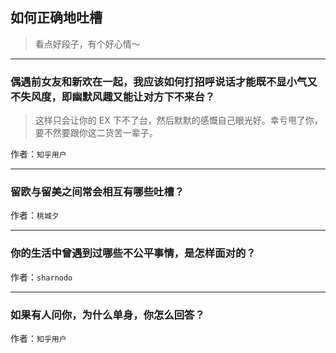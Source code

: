 ## 如何正确地吐槽

> 看点好段子，有个好心情～


 
---

### 偶遇前女友和新欢在一起，我应该如何打招呼说话才能既不显小气又不失风度，即幽默风趣又能让对方下不来台？

> 这样只会让你的 EX 下不了台，然后默默的感慨自己眼光好。幸亏甩了你，要不然要跟你这二货苦一辈子。


作者：`知乎用户`

---

### 留欧与留美之间常会相互有哪些吐槽？

> 


作者：`桃城夕`

---

### 你的生活中曾遇到过哪些不公平事情，是怎样面对的？

> 


作者：`sharnodo`

---

### 如果有人问你，为什么单身，你怎么回答？

> 


作者：`知乎用户`